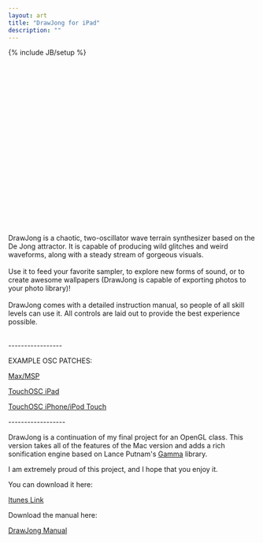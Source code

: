 ```yaml
---
layout: art
title: "DrawJong for iPad"
description: ""
---
```

{% include JB/setup %}

<object width="500" height="331"><param name="allowfullscreen" value="true" /><param name="allowscriptaccess" value="always" /><param name="movie" value="http://vimeo.com/moogaloop.swf?clip_id=24208212&amp;force_embed=1&amp;server=vimeo.com&amp;show_title=1&amp;show_byline=1&amp;show_portrait=1&amp;color=00adef&amp;fullscreen=1&amp;autoplay=0&amp;loop=0" /><embed src="http://vimeo.com/moogaloop.swf?clip_id=24208212&amp;force_embed=1&amp;server=vimeo.com&amp;show_title=1&amp;show_byline=1&amp;show_portrait=1&amp;color=00adef&amp;fullscreen=1&amp;autoplay=0&amp;loop=0" type="application/x-shockwave-flash" allowfullscreen="true" allowscriptaccess="always" width="500" height="331"></embed></object>


  DrawJong is a chaotic, two-oscillator wave terrain synthesizer based on the De Jong attractor. It is capable of producing wild glitches and weird waveforms, along with a steady stream of gorgeous visuals. <br />
  <br />
  Use it to feed your favorite sampler, to explore new forms of sound, or to create awesome wallpapers (DrawJong is capable of exporting photos to your photo library)! <br />
  <br />
  DrawJong comes with a detailed instruction manual, so people of all skill levels can use it. All controls are laid out to provide the best experience possible. <br />
  <br />
<p>-----------------</p>
<p>EXAMPLE OSC PATCHES:</p>
<p><a href="drawjongosccontrol.maxpat">Max/MSP</a></p>
<p><a href="DrawJong.touchosc">TouchOSC iPad</a></p>
<p><a href="DrawJong.touchosc">TouchOSC iPhone/iPod Touch</a></p>
<p>------------------</p>
<p>DrawJong is a continuation of my final project for an OpenGL class. 
This version takes all of the features of the Mac version and adds 
a rich sonification engine based on Lance Putnam's 
<a href="http://mat.ucsb.edu/gamma/">Gamma</a> library.</p> 
<p>I am extremely proud of this project, and I hope that you enjoy it. </p>
<p>You can download it here:</p>
<p><a href="http://itunes.apple.com/us/app/drawjong/id435872616?mt=8">Itunes Link</a></p>

<p>Download the manual here:</p>
<p><a href="DrawJong Manual.pdf">DrawJong Manual</a></p>